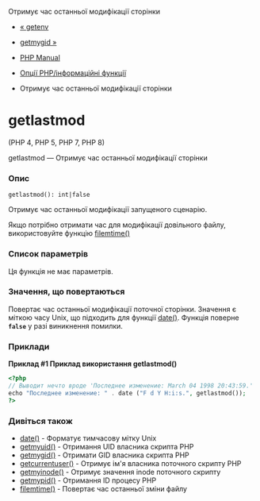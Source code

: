 Отримує час останньої модифікації сторінки

-   [« getenv](function.getenv.html)
    
-   [getmygid »](function.getmygid.html)
    
-   [PHP Manual](index.html)
    
-   [Опції PHP/інформаційні функції](ref.info.html)
    
-   Отримує час останньої модифікації сторінки
    

# getlastmod

(PHP 4, PHP 5, PHP 7, PHP 8)

getlastmod — Отримує час останньої модифікації сторінки

### Опис

```methodsynopsis
getlastmod(): int|false
```

Отримує час останньої модифікації запущеного сценарію.

Якщо потрібно отримати час для модифікації довільного файлу, використовуйте функцію [filemtime()](function.filemtime.html)

### Список параметрів

Ця функція не має параметрів.

### Значення, що повертаються

Повертає час останньої модифікації поточної сторінки. Значення є міткою часу Unix, що підходить для функції [date()](function.date.html). Функція поверне **`false`** у разі виникнення помилки.

### Приклади

**Приклад #1 Приклад використання **getlastmod()****

```php
<?php
// Выводит нечто вроде 'Последнее изменение: March 04 1998 20:43:59.'
echo "Последнее изменение: " . date ("F d Y H:i:s.", getlastmod());
?>
```

### Дивіться також

-   [date()](function.date.html) - Форматує тимчасову мітку Unix
-   [getmyuid()](function.getmyuid.html) - Отримання UID власника скрипта PHP
-   [getmygid()](function.getmygid.html) - Отримати GID власника скрипта PHP
-   [getcurrentuser()](function.get-current-user.html) - Отримує ім'я власника поточного скрипту PHP
-   [getmyinode()](function.getmyinode.html) - Отримує значення inode поточного скрипту
-   [getmypid()](function.getmypid.html) - Отримання ID процесу PHP
-   [filemtime()](function.filemtime.html) - Повертає час останньої зміни файлу